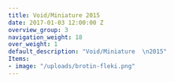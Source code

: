 ```yaml
---
title: Void/Miniature 2015
date: 2017-01-03 12:00:00 Z
overview_group: 3
navigation_weight: 18
over_weight: 1
default_description: "Void/Miniature  \n2015"
Items:
- image: "/uploads/brotin-fleki.png"
---
```


